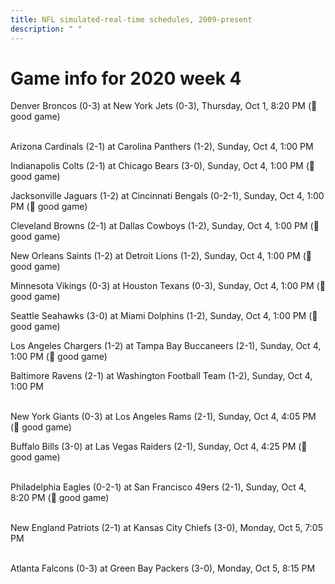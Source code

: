```yaml
---
title: NFL simulated-real-time schedules, 2009-present
description: " "
---
```


# Game info for 2020 week 4

Denver Broncos (0-3) at New York Jets (0-3), Thursday, Oct 1, 8:20 PM (:football: good game)

<br/>Arizona Cardinals (2-1) at Carolina Panthers (1-2), Sunday, Oct 4, 1:00 PM

Indianapolis Colts (2-1) at Chicago Bears (3-0), Sunday, Oct 4, 1:00 PM (:football: good game)

Jacksonville Jaguars (1-2) at Cincinnati Bengals (0-2-1), Sunday, Oct 4, 1:00 PM (:football: good game)

Cleveland Browns (2-1) at Dallas Cowboys (1-2), Sunday, Oct 4, 1:00 PM (:football: good game)

New Orleans Saints (1-2) at Detroit Lions (1-2), Sunday, Oct 4, 1:00 PM (:football: good game)

Minnesota Vikings (0-3) at Houston Texans (0-3), Sunday, Oct 4, 1:00 PM (:football: good game)

Seattle Seahawks (3-0) at Miami Dolphins (1-2), Sunday, Oct 4, 1:00 PM (:football: good game)

Los Angeles Chargers (1-2) at Tampa Bay Buccaneers (2-1), Sunday, Oct 4, 1:00 PM (:football: good game)

Baltimore Ravens (2-1) at Washington Football Team (1-2), Sunday, Oct 4, 1:00 PM

<br/>New York Giants (0-3) at Los Angeles Rams (2-1), Sunday, Oct 4, 4:05 PM (:football: good game)

Buffalo Bills (3-0) at Las Vegas Raiders (2-1), Sunday, Oct 4, 4:25 PM (:football: good game)

<br/>Philadelphia Eagles (0-2-1) at San Francisco 49ers (2-1), Sunday, Oct 4, 8:20 PM (:football: good game)

<br/>New England Patriots (2-1) at Kansas City Chiefs (3-0), Monday, Oct 5, 7:05 PM

<br/>Atlanta Falcons (0-3) at Green Bay Packers (3-0), Monday, Oct 5, 8:15 PM

